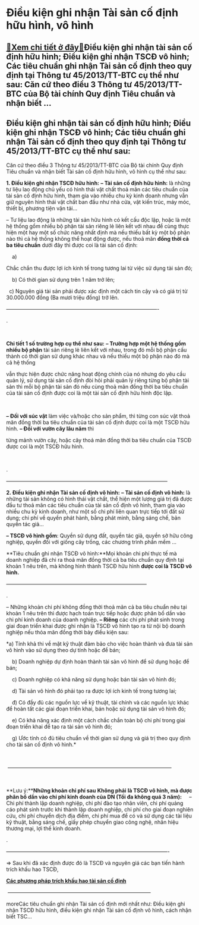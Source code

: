 Điều kiện ghi nhận Tài sản cố định hữu hình, vô hình
====================================================

[:gift:Xem chi tiết ở đây:gift:](https://hddtvn.com/dieu-kien-ghi-nhan-tai-san-co-dinh-huu-hinh-vo-hinh/)Điều kiện ghi nhận tài sản cố định hữu hình; Điều kiện ghi nhận TSCĐ vô hình; Các tiêu chuẩn ghi nhận Tài sản cố định theo quy định tại Thông tư 45/2013/TT-BTC cụ thể như sau: Căn cứ theo điều 3 Thông tư 45/2013/TT-BTC của Bộ tài chính Quy định Tiêu chuẩn và nhận biết …
------------------------------------------------------------------------------------------------------------------------------------------------------------------------------------------------------------------------------------------------------------------------------



Điều kiện ghi nhận tài sản cố định hữu hình; Điều kiện ghi nhận TSCĐ vô hình; Các tiêu chuẩn ghi nhận Tài sản cố định theo quy định tại Thông tư 45/2013/TT-BTC cụ thể như sau:
---------------------------------------------------------------------------------------------------------------------------------------------------------------------------------


Căn cứ theo điều 3 Thông tư 45/2013/TT-BTC của Bộ tài chính Quy định Tiêu chuẩn và nhận biết Tài sản cố định hữu hình, vô hình cụ thể như sau:



  

**1. Điều kiện ghi nhận TSCĐ hữu hình:**
**– Tài sản cố định hữu hình:** là những tư liệu lao động chủ yếu có hình thái vật chất thoả mãn các tiêu chuẩn của tài sản cố định hữu hình, tham gia vào nhiều chu kỳ kinh doanh nhưng vẫn giữ nguyên hình thái vật chất ban đầu như nhà cửa, vật kiến trúc, máy móc, thiết bị, phương tiện vận tải…


– Tư liệu lao động là những tài sản hữu hình có kết cấu độc lập, hoặc là một hệ thống gồm nhiều bộ phận tài sản riêng lẻ liên kết với nhau để cùng thực hiện một hay một số chức năng nhất định mà nếu thiếu bất kỳ một bộ phận nào thì cả hệ thống không thể hoạt động được, nếu thoả mãn **đồng thời cả ba tiêu chuẩn** dưới đây thì được coi là tài sản cố định:


    a) 

Chắc chắn thu được lợi ích kinh tế trong tương lai từ việc sử dụng tài sản đó;  

    b) Có thời gian sử dụng trên 1 năm trở lên;  

  c) Nguyên giá tài sản phải được xác định một cách tin cậy và có giá trị từ 30.000.000 đồng (Ba mươi triệu đồng) trở lên.

 —————————————————————————————-

.  

  

**Chi tiết 1 số trường hợp cụ thể như sau:**
**– Trường hợp một hệ thống gồm nhiều bộ phận** tài sản riêng lẻ liên kết với nhau, trong đó mỗi bộ phận cấu thành có thời gian sử dụng khác nhau và nếu thiếu một bộ phận nào đó mà cả hệ thống 

vẫn thực hiện được chức năng hoạt động chính của nó nhưng do yêu cầu quản lý, sử dụng tài sản cố định đòi hỏi phải quản lý riêng từng bộ phận tài sản thì mỗi bộ phận tài sản đó nếu cùng thoả mãn đồng thời ba tiêu chuẩn của tài sản cố định được coi là một tài sản cố định hữu hình độc lập.  

    

**– Đối với súc vật** làm việc và/hoặc cho sản phẩm, thì từng con súc vật thoả mãn đồng thời ba tiêu chuẩn của tài sản cố định được coi là một TSCĐ hữu hình.
**– Đối với vườn cây lâu năm** thì 

từng mảnh vườn cây, hoặc cây thoả mãn đồng thời ba tiêu chuẩn của TSCĐ được coi là một TSCĐ hữu hình.  

  

.

  

 ———————————————————————————————

  

**2. Điều kiện ghi nhận Tài sản cố định vô hình:**
**– Tài sản cố định vô hình:** là những tài sản không có hình thái vật chất, thể hiện một lượng giá trị đã được đầu tư thoả mãn các tiêu chuẩn của tài sản cố định vô hình, tham gia vào nhiều chu kỳ kinh doanh, như một số chi phí liên quan trực tiếp tới đất sử dụng; chi phí về quyền phát hành, bằng phát minh, bằng sáng chế, bản quyền tác giả…


**– TSCĐ vô hình gồm**: Quyền sử dụng đất, quyền tác giả, quyền sở hữu công nghiệp, quyền đối với giống cây trồng, các chương trình phần mềm …


**Tiêu chuẩn ghi nhận TSCĐ vô hình:**Mọi khoản chi phí thực tế mà doanh nghiệp đã chi ra thoả mãn đồng thời cả ba tiêu chuẩn quy định tại khoản 1 nêu trên, mà không hình thành TSCĐ hữu hình **được coi là** **TSCĐ vô hình.**



 ———————————————————————————

.

  

– Những khoản chi phí không đồng thời thoả mãn cả ba tiêu chuẩn nêu tại khoản 1 nêu trên thì được hạch toán trực tiếp hoặc được phân bổ dần vào chi phí kinh doanh của doanh nghiệp.
**– Riêng** các chi phí phát sinh trong giai đoạn triển khai được ghi nhận là TSCĐ vô hình tạo ra từ nội bộ doanh nghiệp nếu thỏa mãn đồng thời bảy điều kiện sau:  

*a) Tính khả thi về mặt kỹ thuật đảm bảo cho việc hoàn thành và đưa tài sản vô hình vào sử dụng theo dự tính hoặc để bán;  

    b) Doanh nghiệp dự định hoàn thành tài sản vô hình để sử dụng hoặc để bán;  

    c) Doanh nghiệp có khả năng sử dụng hoặc bán tài sản vô hình đó;  

    d) Tài sản vô hình đó phải tạo ra được lợi ích kinh tế trong tương lai;  

    đ) Có đầy đủ các nguồn lực về kỹ thuật, tài chính và các nguồn lực khác để hoàn tất các giai đoạn triển khai, bán hoặc sử dụng tài sản vô hình đó;  

    e) Có khả năng xác định một cách chắc chắn toàn bộ chi phí trong giai đoạn triển khai để tạo ra tài sản vô hình đó;  

    g) Ước tính có đủ tiêu chuẩn về thời gian sử dụng và giá trị theo quy định cho tài sản cố định vô hình.*  

  





  

  ———————————————————————————————–

    

**Lưu ý:****Những khoản chi phí sau** **Không phải** **là TSCĐ vô hình, mà được phân bổ dần vào chi phí kinh doanh của DN (****Tối đa không quá 3 năm****):**
    – Chi phí thành lập doanh nghiệp, chi phí đào tạo nhân viên, chi phí quảng cáo phát sinh trước khi thành lập doanh nghiệp, chi phí cho giai đoạn nghiên cứu, chi phí chuyển dịch địa điểm, chi phí mua để có và sử dụng các tài liệu kỹ thuật, bằng sáng chế, giấy phép chuyển giao công nghệ, nhãn hiệu thương mại, lợi thế kinh doanh.



.

 ———————————————————————————————-
   

=> Sau khi đã xác định được đó là TSCĐ và nguyên giá các bạn tiến hành trích khấu hao TSCĐ, 



[**Các phương pháp trích khấu hao tài sản cố định**](# "các phương pháp trích khấu hao tài sản cố định")
 



 ———————————————————————————–



moreCác tiêu chuẩn ghi nhận Tài sản cố định mới nhất như: Điều kiện ghi nhận TSCĐ hữu hình, điều kiện ghi nhận Tài sản cố định vô hình, cách nhận biết TSC…